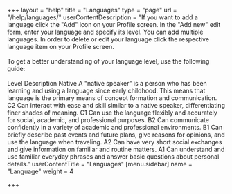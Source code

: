 +++
layout = "help"
title = "Languages"
type = "page"
url = "/help/languages/"
userContentDescription = "If you want to add a language click the \"Add\" icon on your Profile screen. In the \"Add new\" edit form, enter your language and specify its level. You can add multiple languages. In order to delete or edit your language click the respective language item on your Profile screen.<br><br>To get a better understanding of your language level, use the following guide:<br><br>Level Description Native A \"native speaker\" is a person who has been learning and using a language since early childhood. This means that language is the primary means of concept formation and communication. C2 Can interact with ease and skill similar to a native speaker, differentiating finer shades of meaning. C1 Can use the language flexibly and accurately for social, academic, and professional purposes. B2 Can communicate confidently in a variety of academic and professional environments. B1 Can briefly describe past events and future plans, give reasons for opinions, and use the language when traveling. A2 Can have very short social exchanges and give information on familiar and routine matters. A1 Can understand and use familiar everyday phrases and answer basic questions about personal details."
userContentTitle = "Languages"
[menu.sidebar]
name = "Language"
weight = 4

+++
